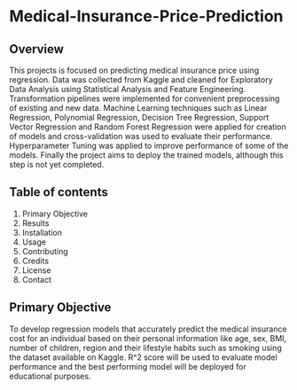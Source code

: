 # Medical-Insurance-Price-Prediction

Overview 
--------

This projects is focused on predicting medical insurance price using regression. Data was collected from Kaggle and cleaned for Exploratory Data Analysis 
using Statistical Analysis and Feature Engineering. Transformation pipelines were implemented for convenient preprocessing of existing and new data. Machine
Learning techniques such as Linear Regression, Polynomial Regression, Decision Tree Regression, Support Vector Regression and Random Forest Regression were
applied for creation of models and cross-validation was used to evaluate their performance. Hyperparameter Tuning was applied to improve performance of some
of the models. Finally the project aims to deploy the trained models, although this step is not yet completed.

Table of contents 
----------------- 

1. Primary Objective
2. Results
3. Installation
4. Usage
5. Contributing
6. Credits
7. License
8. Contact

Primary Objective 
----------------- 

To develop regression models that accurately predict the medical insurance cost for an individual based on their personal information like age, sex, BMI, number of children, region and their lifestyle habits such as smoking using the dataset available on Kaggle. R^2 score will be used to evaluate model performance and the best performing model will be deployed for educational purposes.
